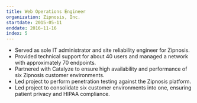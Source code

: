 ```yaml
---
title: Web Operations Engineer
organization: Zipnosis, Inc.
startdate: 2015-05-11
enddate: 2016-11-16
index: 5
---
```


* Served as sole IT administrator and site reliability engineer for
  Zipnosis.
* Provided technical support for about 40 users and managed a network
  with approximately 70 endpoints.
* Partnered with Catalyze to ensure high availability and performance of
  six Zipnosis customer environments.
* Led project to perform penetration testing against the Zipnosis platform.
* Led project to consolidate six customer environments into one, ensuring
  patient privacy and HIPAA compliance.
